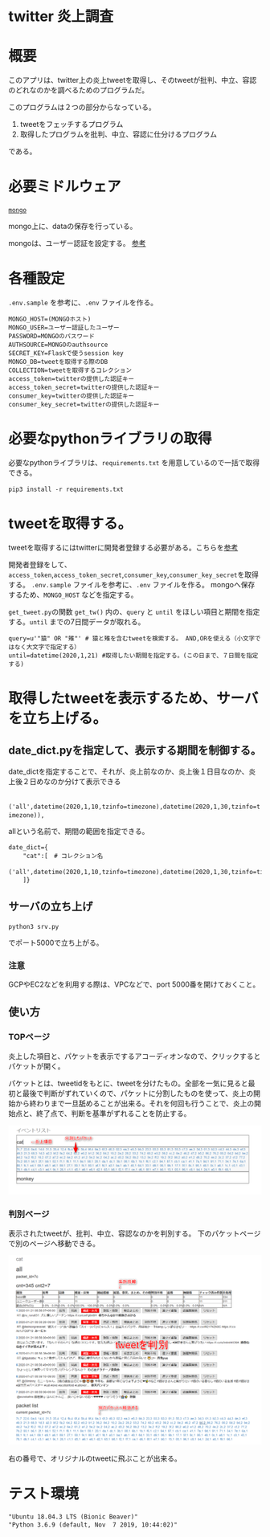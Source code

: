 # twitter 炎上調査

# 概要

このアプリは、twitter上の炎上tweetを取得し、そのtweetが批判、中立、容認のどれなのかを調べるためのプログラムだ。

このプログラムは２つの部分からなっている。

1. tweetをフェッチするプログラム
1. 取得したプログラムを批判、中立、容認に仕分けるプログラム

である。

# 必要ミドルウェア

[`mongo`](https://www.mongodb.com/)

mongo上に、dataの保存を行っている。

mongoは、ユーザー認証を設定する。 [参考](https://qiita.com/h6591/items/68a1ec445391be451d0d)

# 各種設定

`.env.sample` を参考に、`.env` ファイルを作る。

```
MONGO_HOST=(MONGOホスト)
MONGO_USER=ユーザー認証したユーザー
PASSWORD=MONGOのパスワード
AUTHSOURCE=MONGOのauthsource
SECRET_KEY=Flaskで使うsession key
MONGO_DB=tweetを取得する際のDB
COLLECTION=tweetを取得するコレクション
access_token=twitterの提供した認証キー
access_token_secret=twitterの提供した認証キー
consumer_key=twitterの提供した認証キー
consumer_key_secret=twitterの提供した認証キー
```

# 必要なpythonライブラリの取得

必要なpythonライブラリは、`requirements.txt` を用意しているので一括で取得できる。

`pip3 install -r requirements.txt`

# tweetを取得する。

tweetを取得するにはtwitterに開発者登録する必要がある。こちらを[参考](https://dev.classmethod.jp/etc/twitter-developer/)

開発者登録をして、 `access_token`,`access_token_secret`,`consumer_key`,`consumer_key_secret`を取得する。
`.env.sample` ファイルを参考に、`.env` ファイルを作る。
mongoへ保存するため、`MONGO_HOST` などを指定する。

`get_tweet.py`の関数 `get_tw()` 内の、`query` と `until` をほしい項目と期間を指定する。`until` までの7日間データが取れる。

```
query=u'"猿" OR "雉"' # 猿と雉を含むtweetを検索する。 AND,ORを使える（小文字ではなく大文字で指定する）
until=datetime(2020,1,21) #取得したい期間を指定する。(この日まで、７日間を指定する)
```

# 取得したtweetを表示するため、サーバを立ち上げる。

## date_dict.pyを指定して、表示する期間を制御する。

date_dictを指定することで、それが、炎上前なのか、炎上後１日目なのか、炎上後２日めなのか分けて表示できる

` ('all',datetime(2020,1,10,tzinfo=timezone),datetime(2020,1,30,tzinfo=timezone)),`

allという名前で、期間の範囲を指定できる。

```
date_dict={
    "cat":[　# コレクション名
        ('all',datetime(2020,1,10,tzinfo=timezone),datetime(2020,1,30,tzinfo=timezone)),
    ]}
```

## サーバの立ち上げ

```
python3 srv.py
```
でポート5000で立ち上がる。

### 注意

GCPやEC2などを利用する際は、VPCなどで、port 5000番を開けておくこと。

## 使い方

### TOPページ

炎上した項目と、パケットを表示でするアコーディオンなので、クリックするとパケットが開く。

パケットとは、tweetidをもとに、tweetを分けたもの。全部を一気に見ると最初と最後で判断がずれていくので、パケットに分割したものを使って、炎上の開始から終わりまで一旦舐めることが出来る。それを何回も行うことで、炎上の開始点と、終了点で、判断を基準がずれることを防止する。

![トップページ](./doc/image/top.png)

### 判別ページ

表示されたtweetが、批判、中立、容認なのかを判別する。
下のパケットページで別のページへ移動できる。

![使い方](./doc/image/useage.png)

右の番号で、オリジナルのtweetに飛ぶことが出来る。

# テスト環境

```
"Ubuntu 18.04.3 LTS (Bionic Beaver)"
"Python 3.6.9 (default, Nov  7 2019, 10:44:02)"
```

